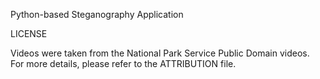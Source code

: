 Python-based Steganography Application

LICENSE

Videos were taken from the National Park Service Public Domain videos. For more details, please refer to the ATTRIBUTION file.